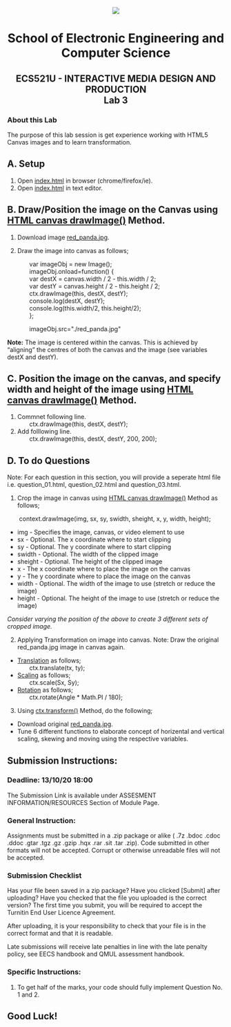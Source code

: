 <div align="center">
  <img src="https://www.qmul.ac.uk/blizard/media/blizard/images/logos/QMUL_White.png" />

# School of Electronic Engineering and Computer  Science

## ECS521U - INTERACTIVE MEDIA DESIGN AND PRODUCTION</br>Lab 3
</div>

### About this Lab
The purpose of this lab session is get experience working with HTML5 Canvas images and to learn transformation.

## A. Setup
1. Open [index.html](https://github.com/expertofvision/ECS521-Interactive-Media-Design-and-Production-Labs-Work-FALL-2020-/blob/master/lab-03/index.html) in browser (chrome/firefox/ie).
2. Open [index.html](https://github.com/expertofvision/ECS521-Interactive-Media-Design-and-Production-Labs-Work-FALL-2020-/blob/master/lab-03/index.html) in text editor.

## B. Draw/Position the image on the Canvas using [HTML canvas drawImage()](https://www.w3schools.com/tags/canvas_drawimage.asp) Method.

1. Download image [red_panda.jpg](https://github.com/expertofvision/ECS521-Interactive-Media-Design-and-Production-Labs-Work-FALL-2020-/blob/master/lab-03/red_panda.jpg).
2. Draw the image into canvas as follows; <br/>

    &nbsp;&nbsp;&nbsp;&nbsp;&nbsp;&nbsp; var imageObj = new Image(); <br/>
    &nbsp;&nbsp;&nbsp;&nbsp;&nbsp;&nbsp; imageObj.onload=function() { <br/>
    &nbsp;&nbsp;&nbsp;&nbsp;&nbsp;&nbsp; var destX = canvas.width / 2 - this.width / 2; <br/>
    &nbsp;&nbsp;&nbsp;&nbsp;&nbsp;&nbsp; var destY = canvas.height / 2 - this.height / 2; <br/>
    &nbsp;&nbsp;&nbsp;&nbsp;&nbsp;&nbsp; ctx.drawImage(this, destX, destY); <br/>
    &nbsp;&nbsp;&nbsp;&nbsp;&nbsp;&nbsp; console.log(destX, destY); <br/>
    &nbsp;&nbsp;&nbsp;&nbsp;&nbsp;&nbsp; console.log(this.width/2, this.height/2); <br/>
    &nbsp;&nbsp;&nbsp;&nbsp;&nbsp;&nbsp; }; <br/>
    
    &nbsp;&nbsp;&nbsp;&nbsp;&nbsp;&nbsp; imageObj.src="./red_panda.jpg" <br/>

**Note:** The image is centered within the canvas. This is achieved by “aligning” the centres of both the canvas and the image (see variables destX and destY).

## C. Position the image on the canvas, and specify width and height of the image using [HTML canvas drawImage()](https://www.w3schools.com/tags/canvas_drawimage.asp) Method.
1. Commnet following line. <br/>
    &nbsp;&nbsp;&nbsp;&nbsp;&nbsp;&nbsp; ctx.drawImage(this, destX, destY); <br/>
2. Add folllowing line. <br/>
    &nbsp;&nbsp;&nbsp;&nbsp;&nbsp;&nbsp; ctx.drawImage(this, destX, destY, 200, 200); <br/>

## D. To do Questions
Note: For each question in this section, you will provide a seperate html file i.e. question_01.html, question_02.html and question_03.html.
1. Crop the image in canvas using [HTML canvas drawImage()](https://www.w3schools.com/tags/canvas_drawimage.asp) Method as follows; <br/>

&nbsp;&nbsp;&nbsp;&nbsp;&nbsp;&nbsp; context.drawImage(img, sx, sy, swidth, sheight, x, y, width, height); <br/>
  * img	- Specifies the image, canvas, or video element to use <br/>	 
  * sx - Optional. The x coordinate where to start clipping	
  * sy - Optional. The y coordinate where to start clipping	
  * swidth - Optional. The width of the clipped image	
  * sheight - Optional. The height of the clipped image	
  * x	- The x coordinate where to place the image on the canvas	
  * y	- The y coordinate where to place the image on the canvas	
  * width	- Optional. The width of the image to use (stretch or reduce the image)	
  * height - Optional. The height of the image to use (stretch or reduce the image)

_Consider varying the position of the above to create 3 different sets of cropped image._

2. Applying Transformation on image into canvas. Note: Draw the original red_panda.jpg image in canvas again.
  * [Translation](https://www.w3schools.com/tags/canvas_translate.asp) as follows; <br/>
      &nbsp;&nbsp;&nbsp;&nbsp;&nbsp;&nbsp; ctx.translate(tx, ty); <br/>
  * [Scaling](https://www.w3schools.com/tags/canvas_scale.asp) as follows; <br/>
      &nbsp;&nbsp;&nbsp;&nbsp;&nbsp;&nbsp; ctx.scale(Sx, Sy); <br/>
  * [Rotation](https://www.w3schools.com/tags/canvas_rotate.asp) as follows; <br/>
      &nbsp;&nbsp;&nbsp;&nbsp;&nbsp;&nbsp; ctx.rotate(Angle * Math.PI / 180); <br/>
 
3. Using [ctx.transform()](https://www.w3schools.com/tags/canvas_transform.asp) Method, do the following;
  * Download original [red_panda.jpg](https://github.com/expertofvision/ECS521-Interactive-Media-Design-and-Production-Labs-Work-FALL-2020-/blob/master/lab-03/red_panda.jpg).
  * Tune 6 different functions to elaborate concept of horizental and vertical scaling, skewing and moving using the respective variables.

## Submission Instructions:
### Deadline: 13/10/20 18:00
The Submission Link is available under ASSESMENT INFORMATION/RESOURCES Section of Module Page.
### General Instruction:
Assignments must be submitted in a .zip package or alike ( .7z .bdoc .cdoc .ddoc .gtar .tgz .gz .gzip .hqx .rar .sit .tar .zip). Code submitted in other formats will not be accepted. Corrupt or otherwise unreadable files will not be accepted.

### Submission Checklist
Has your file been saved in a zip package?
Have you clicked [Submit] after uploading?
Have you checked that the file you uploaded is the correct version?
The first time you submit, you will be required to accept the Turnitin End User Licence Agreement.

After uploading, it is your responsibility to check that your file is in the correct format and that it is readable.

Late submissions will receive late penalties in line with the late penalty policy, see EECS handbook and QMUL assessment handbook.

### Specific Instructions:
1. To get half of the marks, your code should fully implement Question No. 1 and 2.

## Good Luck!


    




